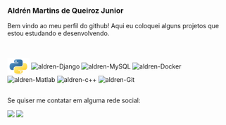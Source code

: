### Aldrén Martins de Queiroz Junior

Bem vindo ao meu perfil do github! Aqui eu coloquei alguns projetos que estou estudando e desenvolvendo. </p>

##

<div style="display: inline_block"><br>  
       
  
  <img align="center" alt="aldren-Python" height="40" width="50" src="https://raw.githubusercontent.com/devicons/devicon/master/icons/python/python-original.svg" />
  <img align="center" alt="aldren-Django" height="40" width="50" src="https://cdn.jsdelivr.net/gh/devicons/devicon/icons/django/django-plain.svg" />
  <img align="center" alt="aldren-MySQL" height="40" width="50" src="https://cdn.jsdelivr.net/gh/devicons/devicon/icons/mysql/mysql-original.svg"/>  
  <img align="center" alt="aldren-Docker" height="40" width="50" src="https://cdn.jsdelivr.net/gh/devicons/devicon/icons/docker/docker-original-wordmark.svg" />
  <img align="center" alt="aldren-Matlab" height="40" width="50" src="https://cdn.jsdelivr.net/gh/devicons/devicon/icons/matlab/matlab-original.svg" />
  <img align="center" alt="aldren-c++" height="40" width="50" src="https://cdn.jsdelivr.net/gh/devicons/devicon/icons/cplusplus/cplusplus-original.svg" />
          
          
  <img align="center" alt="aldren-Git" height="40" width="50" src="https://cdn.jsdelivr.net/gh/devicons/devicon/icons/git/git-original.svg" />
          
          
</div>

##
Se quiser me contatar em alguma rede social: </p>
<a href="mailto:aldren.junior@outlook.com" target="_blank" rel="noopener noreferrer"><img src="https://img.shields.io/badge/Microsoft_Outlook-0078D4?style=for-the-badge&logo=microsoft-outlook&logoColor=white" target="_blank" rel="noopener noreferrer"></a>
<a href="https://www.linkedin.com/in/aldren-junior/" target="_blank" rel="noopener noreferrer"><img src="https://img.shields.io/badge/-LinkedIn-%230077B5?style=for-the-badge&logo=linkedin&logoColor=white" target="_blank" rel="noopener noreferrer"></a>
         
